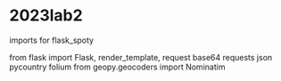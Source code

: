 # 2023lab2

imports for flask_spoty

from flask import Flask, render_template, request
base64
requests
json
pycountry
folium
from geopy.geocoders import Nominatim
